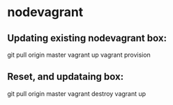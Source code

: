 # nodevagrant

## Updating existing nodevagrant box:

git pull origin master
vagrant up
vagrant provision

## Reset, and updataing box:

git pull origin master
vagrant destroy
vagrant up



